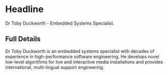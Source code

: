 # Headline

Dr Toby Duckworth - Embedded Systems Specialist.

## Full Details

Dr Toby Duckworth is an embedded systems specialist with decades of experience in high-performance software engineering. He develops novel low-level algorithms for live and interactive media installations and provides international, multi-lingual support engineering.